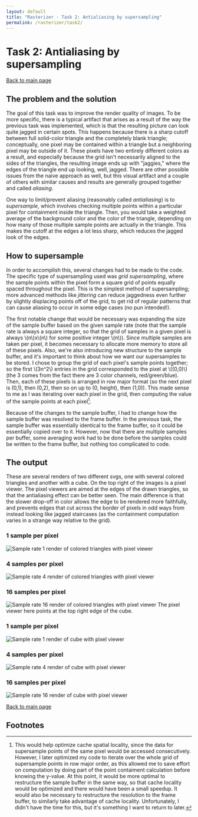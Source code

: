 ```yaml
---
layout: default
title: "Rasterizer - Task 2: Antialiasing by supersampling"
permalink: /rasterizer/task2/
---
```


# Task 2: Antialiasing by supersampling
[Back to main page]({{site.baseurl}}/rasterizer/)

## The problem and the solution

The goal of this task was to improve the render quality of images. 
To be more specific, there is a typical artifact that arises as a result of the way the previous task was implemented, which is that the resulting picture can look quite jagged in certain spots.
This happens because there is a sharp cutoff between full solid-color triangle and the completely blank triangle; conceptually, one pixel may be contained within a triangle but a neighboring pixel may be outside of it.
These pixels have two entirely different colors as a result, and especially because the grid isn't necessarily aligned to the sides of the triangles, the resulting image ends up with "jaggies," where the edges of the triangle end up looking, well, jagged.
There are other possible issues from the naive approach as well, but this visual artifact and a couple of others with similar causes and results are generally grouped together and called *aliasing*.

One way to limit/prevent aliasing (reasonably called *antialiasing*) is to *supersample*, which involves checking multiple points within a particular pixel for containment inside the triangle.
Then, you would take a weighted average of the background color and the color of the triangle, depending on how many of those multiple sample points are actually in the triangle.
This makes the cutoff at the edges a lot less sharp, which reduces the jagged look of the edges.

## How to supersample

In order to accomplish this, several changes had to be made to the code.
The specific type of supersampling used was *grid supersampling*, where the sample points within the pixel form a square grid of points equally spaced throughout the pixel.
This is the simplest method of supersampling; more advanced methods like *jittering* can reduce jaggedness even further by slightly displacing points off of the grid, to get rid of regular patterns that can cause aliasing to occur in some edge cases (no pun intended!).

The first notable change that would be necessary was expanding the size of the sample buffer based on the given sample rate (note that the sample rate is always a square integer, so that the grid of samples in a given pixel is always \\(n\\)x\\(n\\) for some positive integer \\(n\\)).
Since multiple samples are taken per pixel, it becomes necessary to allocate more memory to store all of these pixels.
Also, we're also introducing new structure to the sample buffer, and it's important to think about how we want our supersamples to be stored.
I chose to group the grid of each pixel's sample points together; so the first \\(3n^2\\) entries in the grid corresponded to the pixel at \\((0,0)\\) (the 3 comes from the fact there are 3 color channels, red/green/blue).
Then, each of these pixels is arranged in row major format (so the next pixel is (0,1), then (0,2), then so on up to (0, height), then (1,0)).
This made sense to me as I was iterating over each pixel in the grid, then computing the value of the sample points at each pixel[^1].

Because of the changes to the sample buffer, I had to change how the sample buffer was resolved to the frame buffer. 
In the previous task, the sample buffer was essentially identical to the frame buffer, so it could be essentially copied over to it.
However, now that there are multiple samples per buffer, some averaging work had to be done before the samples could be written to the frame buffer, but nothing too complicated to code.

## The output
These are several renders of two different svgs, one with several colored triangles and another with a cube.
On the top right of the images is a pixel viewer. 
The pixel viewers are aimed at the edges of the drawn triangles, so that the antialiasing effect can be better seen.
The main difference is that the slower drop-off in color allows the edge to be rendered more faithfully, and prevents edges that cut across the border of pixels in odd ways from instead looking like jagged staircases (as the containment computation varies in a strange way relative to the grid).
### 1 sample per pixel
![Sample rate 1 render of colored triangles with pixel viewer](/hw-webpages-sp24-spegeerino/docs/assets/hw1images/task2-svg4-SR1.png "Sample rate 1")
### 4 samples per pixel
![Sample rate 4 render of colored triangles with pixel viewer](/hw-webpages-sp24-spegeerino/docs/assets/hw1images/task2-svg4-SR4.png "Sample rate 4")
### 16 samples per pixel
![Sample rate 16 render of colored triangles with pixel viewer](/hw-webpages-sp24-spegeerino/docs/assets/hw1images/task2-svg4-SR16.png "Sample rate 16")
The pixel viewer here points at the top right edge of the cube. 
### 1 sample per pixel
![Sample rate 1 render of cube with pixel viewer](/hw-webpages-sp24-spegeerino/docs/assets/hw1images/task2-svg5-SR1.png "Sample rate 1")
### 4 samples per pixel
![Sample rate 4 render of cube with pixel viewer](/hw-webpages-sp24-spegeerino/docs/assets/hw1images/task2-svg5-SR4.png "Sample rate 4")
### 16 samples per pixel
![Sample rate 16 render of cube with pixel viewer](/hw-webpages-sp24-spegeerino/docs/assets/hw1images/task2-svg5-SR16.png "Sample rate 16")

[Back to main page]({{site.baseurl}}/rasterizer/)

## Footnotes

[^1]: This would help optimize cache spatial locality, since the data for supersample points of the same pixel would be accessed consecutively.
    However, I later optimized my code to iterate over the whole grid of supersample points in row major order, as this allowed me to save effort on computation by doing part of the point contaiment calculation before knowing the y-value.
    At this point, it would be more optimal to restructure the sample buffer in the same way, so that cache locality would be optimized and there would have been a small speedup.
    It would also be necessary to restructure the resolution to the frame buffer, to similarly take advantage of cache locality. 
    Unfortunately, I didn't have the time for this, but it's something I want to return to later. 